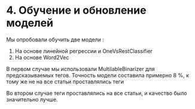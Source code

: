 # 4. Обучение и обновление моделей



Мы опробовали обучить две модели :

1. На основе линейной регрессии и OneVsRestClassifier
2. На основе Word2Vec



В первом случае мы использовали MultilableBinarizer для предсказываемых тегов. Точность модели составила примерно 8 %, к тому же не на все статьи проставлялись теги



Во втором случае теги проставлялись на все статьи, и качество было значительно лучше.

